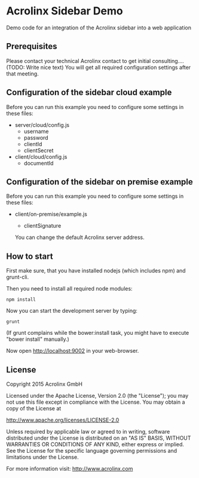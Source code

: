 # Acrolinx Sidebar Demo

Demo code for an integration of the Acrolinx sidebar into a web application

## Prerequisites

Please contact your technical Acrolinx contact to get initial consulting.... 
(TODO: Write nice text)
You will get all required configuration settings after that meeting.

## Configuration of the sidebar cloud example

Before you can run this example you need to configure some settings in these files:

  * server/cloud/config.js
    * username
    * password
    * clientId
    * clientSecret
  * client/cloud/config.js
    * documentId

## Configuration of the sidebar on premise example

Before you can run this example you need to configure some settings in these files:
  * client/on-premise/example.js
    * clientSignature

    You can change the default Acrolinx server address.


## How to start
First make sure, that you have installed nodejs (which includes npm) and grunt-cli.

Then you need to install all required node modules:

    npm install

Now you can start the development server by typing:

    grunt

(If grunt complains while the bower:install task, you might have to execute "bower install" manually.)

Now open [http://localhost:9002](http://localhost:9002) in your web-browser.


## License

Copyright 2015 Acrolinx GmbH

Licensed under the Apache License, Version 2.0 (the "License");
you may not use this file except in compliance with the License.
You may obtain a copy of the License at

http://www.apache.org/licenses/LICENSE-2.0

Unless required by applicable law or agreed to in writing, software
distributed under the License is distributed on an "AS IS" BASIS,
WITHOUT WARRANTIES OR CONDITIONS OF ANY KIND, either express or implied.
See the License for the specific language governing permissions and
limitations under the License.

For more information visit: http://www.acrolinx.com


